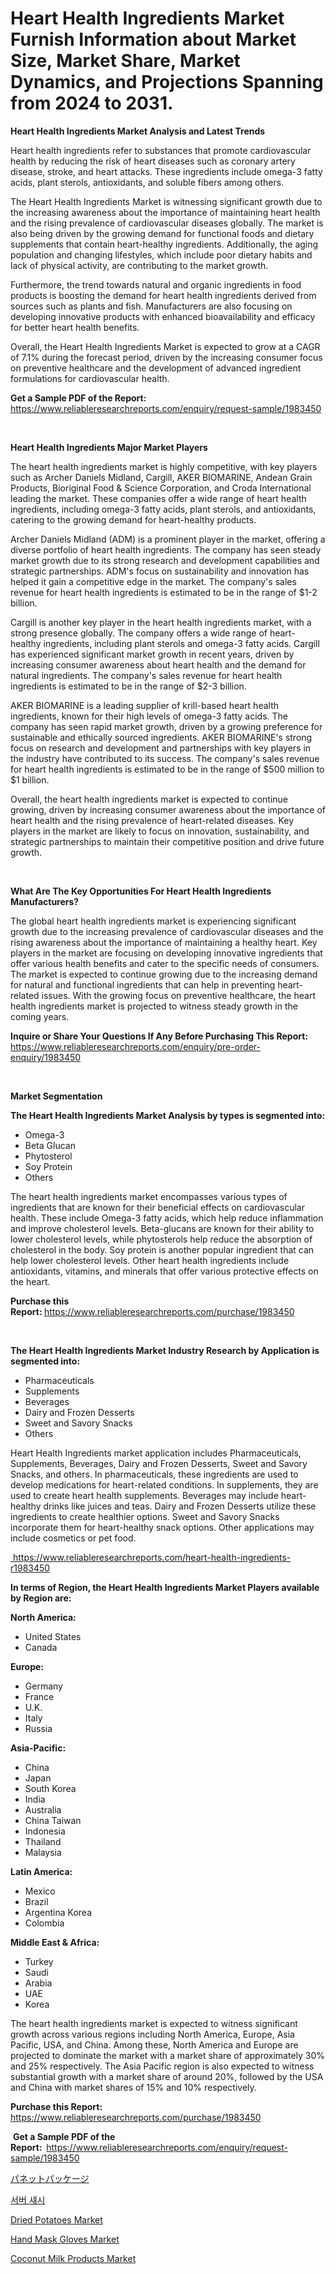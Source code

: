 <p><h1>Heart Health Ingredients Market Furnish Information about Market Size, Market Share, Market Dynamics, and Projections Spanning from 2024 to 2031.</h1></p><p><strong>Heart Health Ingredients Market Analysis and Latest Trends</strong></p>
<p><p>Heart health ingredients refer to substances that promote cardiovascular health by reducing the risk of heart diseases such as coronary artery disease, stroke, and heart attacks. These ingredients include omega-3 fatty acids, plant sterols, antioxidants, and soluble fibers among others.</p><p>The Heart Health Ingredients Market is witnessing significant growth due to the increasing awareness about the importance of maintaining heart health and the rising prevalence of cardiovascular diseases globally. The market is also being driven by the growing demand for functional foods and dietary supplements that contain heart-healthy ingredients. Additionally, the aging population and changing lifestyles, which include poor dietary habits and lack of physical activity, are contributing to the market growth.</p><p>Furthermore, the trend towards natural and organic ingredients in food products is boosting the demand for heart health ingredients derived from sources such as plants and fish. Manufacturers are also focusing on developing innovative products with enhanced bioavailability and efficacy for better heart health benefits.</p><p>Overall, the Heart Health Ingredients Market is expected to grow at a CAGR of 7.1% during the forecast period, driven by the increasing consumer focus on preventive healthcare and the development of advanced ingredient formulations for cardiovascular health.</p></p>
<p><strong>Get a Sample PDF of the Report:&nbsp;</strong> <a href="https://www.reliableresearchreports.com/enquiry/request-sample/1983450">https://www.reliableresearchreports.com/enquiry/request-sample/1983450</a></p>
<p>&nbsp;</p>
<p><strong>Heart Health Ingredients Major Market Players</strong></p>
<p><p>The heart health ingredients market is highly competitive, with key players such as Archer Daniels Midland, Cargill, AKER BIOMARINE, Andean Grain Products, Bioriginal Food & Science Corporation, and Croda International leading the market. These companies offer a wide range of heart health ingredients, including omega-3 fatty acids, plant sterols, and antioxidants, catering to the growing demand for heart-healthy products.</p><p>Archer Daniels Midland (ADM) is a prominent player in the market, offering a diverse portfolio of heart health ingredients. The company has seen steady market growth due to its strong research and development capabilities and strategic partnerships. ADM's focus on sustainability and innovation has helped it gain a competitive edge in the market. The company's sales revenue for heart health ingredients is estimated to be in the range of $1-2 billion.</p><p>Cargill is another key player in the heart health ingredients market, with a strong presence globally. The company offers a wide range of heart-healthy ingredients, including plant sterols and omega-3 fatty acids. Cargill has experienced significant market growth in recent years, driven by increasing consumer awareness about heart health and the demand for natural ingredients. The company's sales revenue for heart health ingredients is estimated to be in the range of $2-3 billion.</p><p>AKER BIOMARINE is a leading supplier of krill-based heart health ingredients, known for their high levels of omega-3 fatty acids. The company has seen rapid market growth, driven by a growing preference for sustainable and ethically sourced ingredients. AKER BIOMARINE's strong focus on research and development and partnerships with key players in the industry have contributed to its success. The company's sales revenue for heart health ingredients is estimated to be in the range of $500 million to $1 billion.</p><p>Overall, the heart health ingredients market is expected to continue growing, driven by increasing consumer awareness about the importance of heart health and the rising prevalence of heart-related diseases. Key players in the market are likely to focus on innovation, sustainability, and strategic partnerships to maintain their competitive position and drive future growth.</p></p>
<p>&nbsp;</p>
<p><strong>What Are The Key Opportunities For Heart Health Ingredients Manufacturers?</strong></p>
<p><p>The global heart health ingredients market is experiencing significant growth due to the increasing prevalence of cardiovascular diseases and the rising awareness about the importance of maintaining a healthy heart. Key players in the market are focusing on developing innovative ingredients that offer various health benefits and cater to the specific needs of consumers. The market is expected to continue growing due to the increasing demand for natural and functional ingredients that can help in preventing heart-related issues. With the growing focus on preventive healthcare, the heart health ingredients market is projected to witness steady growth in the coming years.</p></p>
<p><strong>Inquire or Share Your Questions If Any Before Purchasing This Report:</strong> <a href="https://www.reliableresearchreports.com/enquiry/pre-order-enquiry/1983450">https://www.reliableresearchreports.com/enquiry/pre-order-enquiry/1983450</a></p>
<p>&nbsp;</p>
<p><strong>Market Segmentation</strong></p>
<p><strong>The Heart Health Ingredients Market Analysis by types is segmented into:</strong></p>
<p><ul><li>Omega-3</li><li>Beta Glucan</li><li>Phytosterol</li><li>Soy Protein</li><li>Others</li></ul></p>
<p><p>The heart health ingredients market encompasses various types of ingredients that are known for their beneficial effects on cardiovascular health. These include Omega-3 fatty acids, which help reduce inflammation and improve cholesterol levels. Beta-glucans are known for their ability to lower cholesterol levels, while phytosterols help reduce the absorption of cholesterol in the body. Soy protein is another popular ingredient that can help lower cholesterol levels. Other heart health ingredients include antioxidants, vitamins, and minerals that offer various protective effects on the heart.</p></p>
<p><strong>Purchase this Report:&nbsp;</strong><a href="https://www.reliableresearchreports.com/purchase/1983450">https://www.reliableresearchreports.com/purchase/1983450</a></p>
<p>&nbsp;</p>
<p><strong>The Heart Health Ingredients Market Industry Research by Application is segmented into:</strong></p>
<p><ul><li>Pharmaceuticals</li><li>Supplements</li><li>Beverages</li><li>Dairy and Frozen Desserts</li><li>Sweet and Savory Snacks</li><li>Others</li></ul></p>
<p><p>Heart Health Ingredients market application includes Pharmaceuticals, Supplements, Beverages, Dairy and Frozen Desserts, Sweet and Savory Snacks, and others. In pharmaceuticals, these ingredients are used to develop medications for heart-related conditions. In supplements, they are used to create heart health supplements. Beverages may include heart-healthy drinks like juices and teas. Dairy and Frozen Desserts utilize these ingredients to create healthier options. Sweet and Savory Snacks incorporate them for heart-healthy snack options. Other applications may include cosmetics or pet food.</p></p>
<p><a href="https://www.reliableresearchreports.com/heart-health-ingredients-r1983450">&nbsp;https://www.reliableresearchreports.com/heart-health-ingredients-r1983450</a></p>
<p><strong>In terms of Region, the Heart Health Ingredients Market Players available by Region are:</strong></p>
<p>
    <p> <strong> North America: </strong>
        <ul>
            <li>United States</li>
            <li>Canada</li>
        </ul>
        </p> 
    <p> <strong> Europe: </strong>
        <ul>
            <li>Germany</li>
            <li>France</li>
            <li>U.K.</li>
            <li>Italy</li>
            <li>Russia</li>
        </ul>
        </p> 
    <p> <strong> Asia-Pacific: </strong>
        <ul>
            <li>China</li>
            <li>Japan</li>
            <li>South Korea</li>
            <li>India</li>
            <li>Australia</li>
            <li>China Taiwan</li>
            <li>Indonesia</li>
            <li>Thailand</li>
            <li>Malaysia</li>
        </ul>
        </p> 
    <p> <strong> Latin America: </strong>
        <ul>
            <li>Mexico</li>
            <li>Brazil</li>
            <li>Argentina Korea</li>
            <li>Colombia</li>
        </ul>
        </p> 
    <p> <strong> Middle East & Africa: </strong>
        <ul>
            <li>Turkey</li>
            <li>Saudi</li>
            <li>Arabia</li>
            <li>UAE</li>
            <li>Korea</li>
        </ul>
    </p>
    </p>
<p><p>The heart health ingredients market is expected to witness significant growth across various regions including North America, Europe, Asia Pacific, USA, and China. Among these, North America and Europe are projected to dominate the market with a market share of approximately 30% and 25% respectively. The Asia Pacific region is also expected to witness substantial growth with a market share of around 20%, followed by the USA and China with market shares of 15% and 10% respectively.</p></p>
<p><strong>Purchase this Report: </strong><a href="https://www.reliableresearchreports.com/purchase/1983450">https://www.reliableresearchreports.com/purchase/1983450</a></p>
<p>&nbsp;<strong>Get a Sample PDF of the Report:&nbsp;&nbsp;</strong><a href="https://www.reliableresearchreports.com/enquiry/request-sample/1983450">https://www.reliableresearchreports.com/enquiry/request-sample/1983450</a></p>
<p><strong></strong></p>
<p><p><a href="https://github.com/ReyesKohler20231/Market-Research-Report-List-1/blob/main/370866118514.md">パネットパッケージ</a></p><p><a href="https://github.com/Elenrrera7685/Market-Research-Report-List-1/blob/main/669009417097.md">서버 섀시</a></p><p><a href="https://github.com/bmorecock/Market-Research-Report-List-2/blob/main/dried-potatoes-market.md">Dried Potatoes Market</a></p><p><a href="https://issuu.com/reportprime-2/docs/hand-mask-gloves-market-size-2030.pptx">Hand Mask Gloves Market</a></p><p><a href="https://github.com/Krish2023na/Market-Research-Report-List-3/blob/main/coconut-milk-products-market.md">Coconut Milk Products Market</a></p></p>